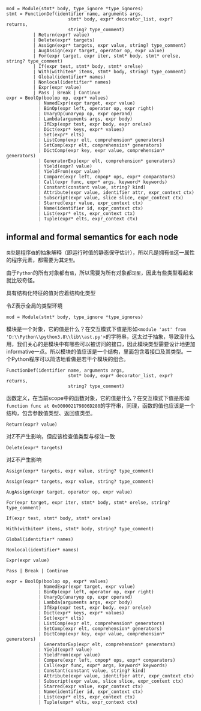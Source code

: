 ```asdl
mod = Module(stmt* body, type_ignore *type_ignores)
stmt = FunctionDef(identifier name, arguments args,
                       stmt* body, expr* decorator_list, expr? returns,
                       string? type_comment)
          | Return(expr? value)
          | Delete(expr* targets)
          | Assign(expr* targets, expr value, string? type_comment)
          | AugAssign(expr target, operator op, expr value)
          | For(expr target, expr iter, stmt* body, stmt* orelse, string? type_comment)
          | If(expr test, stmt* body, stmt* orelse)
          | With(withitem* items, stmt* body, string? type_comment)
          | Global(identifier* names)
          | Nonlocal(identifier* names)
          | Expr(expr value)
          | Pass | Break | Continue
expr = BoolOp(boolop op, expr* values)
            | NamedExpr(expr target, expr value)
            | BinOp(expr left, operator op, expr right)
            | UnaryOp(unaryop op, expr operand)
            | Lambda(arguments args, expr body)
            | IfExp(expr test, expr body, expr orelse)
            | Dict(expr* keys, expr* values)
            | Set(expr* elts)
            | ListComp(expr elt, comprehension* generators)
            | SetComp(expr elt, comprehension* generators)
            | DictComp(expr key, expr value, comprehension* generators)
            | GeneratorExp(expr elt, comprehension* generators)
            | Yield(expr? value)
            | YieldFrom(expr value)
            | Compare(expr left, cmpop* ops, expr* comparators)
            | Call(expr func, expr* args, keyword* keywords)
            | Constant(constant value, string? kind)
            | Attribute(expr value, identifier attr, expr_context ctx)
            | Subscript(expr value, slice slice, expr_context ctx)
            | Starred(expr value, expr_context ctx)
            | Name(identifier id, expr_context ctx)
            | List(expr* elts, expr_context ctx)
            | Tuple(expr* elts, expr_context ctx)
```



## informal and formal semantics for each node

`类型`是程序`值`的抽象解释（即运行时值的静态保守估计），所以凡是拥有`值`这一属性的程序元素，都需要为其`定型`。

由于`Python`的所有对象都有`值`，所以需要为所有对象都`定型`，因此有些类型看起来就比较奇怪。

具有结构化特征的值对应着结构化类型



令$\Sigma$表示全局的类型环境



```
mod = Module(stmt* body, type_ignore *type_ignores)
```

模块是一个对象，它的值是什么？在交互模式下值是形如`<module 'ast' from 'D:\\Python\\python3.8\\lib\\ast.py'>`的字符串，这太过于抽象，导致没什么用，我们关心的是模块中有哪些可以被访问的接口，因此模块类型需要设计地更加informative一点。所以模块的值应该是一个结构，里面包含着接口及其类型。一个Python程序可以简洁地看做是若干个模块的组合。



```
FunctionDef(identifier name, arguments args,
                       stmt* body, expr* decorator_list, expr? returns,
                       string? type_comment)
```

函数定义，在当前scope中的函数对象，它的值是什么？在交互模式下值是形如`function func at 0x000002179806D280`的字符串，同理，函数的值也应该是一个结构，包含参数值类型、返回值类型。



```
Return(expr? value)
```

对$\Sigma$不产生影响，但应该检查值类型与标注一致



```
Delete(expr* targets)
```

对$\Sigma$不产生影响



```
Assign(expr* targets, expr value, string? type_comment)
```





```
Assign(expr* targets, expr value, string? type_comment)
```



```
AugAssign(expr target, operator op, expr value)
```



```
For(expr target, expr iter, stmt* body, stmt* orelse, string? type_comment)
```



```
If(expr test, stmt* body, stmt* orelse)
```



```
With(withitem* items, stmt* body, string? type_comment)
```



```
Global(identifier* names)
```



```
Nonlocal(identifier* names)
```



```
Expr(expr value)
```



```
Pass | Break | Continue
```





```asdl
expr = BoolOp(boolop op, expr* values)
            | NamedExpr(expr target, expr value)
            | BinOp(expr left, operator op, expr right)
            | UnaryOp(unaryop op, expr operand)
            | Lambda(arguments args, expr body)
            | IfExp(expr test, expr body, expr orelse)
            | Dict(expr* keys, expr* values)
            | Set(expr* elts)
            | ListComp(expr elt, comprehension* generators)
            | SetComp(expr elt, comprehension* generators)
            | DictComp(expr key, expr value, comprehension* generators)
            | GeneratorExp(expr elt, comprehension* generators)
            | Yield(expr? value)
            | YieldFrom(expr value)
            | Compare(expr left, cmpop* ops, expr* comparators)
            | Call(expr func, expr* args, keyword* keywords)
            | Constant(constant value, string? kind)
            | Attribute(expr value, identifier attr, expr_context ctx)
            | Subscript(expr value, slice slice, expr_context ctx)
            | Starred(expr value, expr_context ctx)
            | Name(identifier id, expr_context ctx)
            | List(expr* elts, expr_context ctx)
            | Tuple(expr* elts, expr_context ctx)
```


